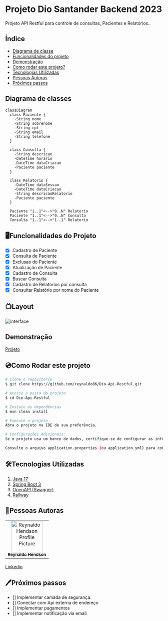 # Projeto Dio Santander Backend 2023

Projeto API Restful para controle de consultas, Pacientes e Relatórios..

## Índice
- <a href="#diagrama">Diagrama de classe</a>
- <a href="#funcionalidades">Funcionalidades do projeto</a>
- <a href="#demonstracao">Demonstração</a>
- <a href="#rodar">Como rodar este projeto?</a> 
- <a href="#tecnologias">Tecnologias Utilizadas</a>
- <a href="#autoras">Pessoas Autoras</a>
- <a href="#proximospassos">Próximos passos</a>

<h2 id="diagrama">Diagrama de classes</h2>

```mermaid
classDiagram
  class Paciente {
    -String nome
    -String sobrenome
    -String cpf
    -String email
    -String telefone
  }

  class Consulta {
    -String descricao
    -DateTime horario
    -DateTime dataCriacao
    -Paciente paciente
  }

  class Relatorio {
    -DateTime dataSessao
    -DateTime dataCriacao
    -String descricaoRelatorio
    -Paciente paciente
  }

  Paciente "1..1"<-->"0..N" Relatorio
  Paciente "1..1"<-->"0..N" Consulta
  Consulta "1..1"<-->"1..1" Relatorio
```

<h2 id = "funcionalidades"> 🖥️Funcionalidades do Projeto </h2>

- [x] Cadastro de Paciente
- [x] Consulta de Paciente
- [x] Exclusao do Paciente
- [x] Atualização de Paciente
- [x] Cadastro de Consulta
- [x] Buscar Consulta
- [x] Cadastro de Relatórios por consulta
- [x] Consultar Relatório por nome do Paciente

## 📺Layout

![interface](https://github.com/reynaldo86/Dio-Api-Restful/assets/80369346/0144875d-c41c-4006-9a87-3c8971861fb9)

<h2 id="demonstracao"> Demonstração </h2>

[Projeto](https://rhapi-restful-production.up.railway.app/swagger-ui.html)


<h2 id="rodar">💿Como Rodar este projeto</h2>

```bash
# Clone o repositório 
$ git clone https://github.com/reynaldo86/Dio-Api-Restful.git

# Acesse a pasta do projeto
$ cd Dio-Api-Restful

# Instale as dependências
$ mvn clean install

# Execute o projeto
Abra o projeto na IDE de sua preferência.

# Configurações Adicionais:
Se o projeto usa um banco de dados, certifique-se de configurar as informações de conexão no arquivo de configuração.

Consulte o arquivo application.properties (ou application.yml) para configurar outras propriedades da aplicação, como porta, URL da base de dados, é os ambientes.

```
<h2 id="tecnologias">🛠️Tecnologias Utilizadas</h2>

1. [Java 17](https://www.java.com/pt-BR/)
2. [Spring Boot 3](https://spring.io/projects/spring-boot)
3. [OpenAPI (Swagger)](https://springdoc.org/)
4. [Railway](https://railway.app/)

<h2 id="autoras">👤Pessoas Autoras</h2>

<table>
  <tr>
    <td align="center">
      <a href="#">
        <img src="https://avatars.githubusercontent.com/u/80369346?s=400&u=54e1acd301770d2fb4f98f840bc764a71294cfbc&v=4" width="100px;" alt="Reynaldo Hendson Profile Picture"/><br>
        <sub>
          <b>Reynaldo Hendson</b>
        </sub>
      </a>
    </td>
  </tr>
</table>

[Linkedin](https://www.linkedin.com/in/reynaldo-hendson/)

<h2 id="proximospassos"> 🖊️Próximos passos </h2>

- [] Implementar camada de segurança.
- [] Conectar com Api externa de endereço
- [] Implementar pagamentos
- [] Implementar notificação via email 

